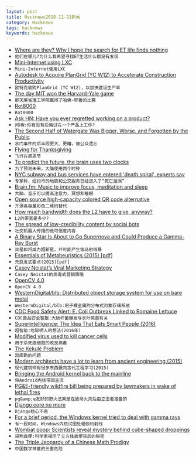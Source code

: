 ```yaml
---
layout: post
title: Hacknews2018-11-21新闻
category: Hacknews
tags: hacknews
keywords: hacknews
---
```




- [Where are they? Why I hope the search for ET life finds nothing](https://fermatslibrary.com/s/where-are-they-why-i-hope-the-search-for-extraterrestrial-life-finds-nothing)
- `他们在哪儿?为什么我希望寻找ET生活什么都没有发现`
- [Mini-Internet using LXC](https://github.com/flesueur/mi-lxc)
- `Mini-Internet使用LXC`
- [Autodesk to Acquire PlanGrid (YC W12) to Accelerate Construction Productivity](https://adsknews.autodesk.com/pressrelease/autodesk-to-acquire-plangrid)
- `欧特克收购PlanGrid (YC W12)，以加快建设生产率`
- [The day MIT won the Harvard-Yale game](http://www.espn.com/college-football/story/_/id/25276347/best-college-football-prank-harvard-yale-mit-balloon)
- `那天麻省理工学院赢得了哈佛-耶鲁的比赛`
- [Rot8000](http://rot8000.com/Index)
- `Rot8000`
- [Ask HN: Have you ever regretted working on a product?](item?id=18499843)
- `问HN:你有没有后悔过在一个产品上工作?`
- [The Second Half of Watergate Was Bigger, Worse, and Forgotten by the Public](https://longreads.com/2018/11/20/the-second-half-of-watergate-was-bigger-worse-and-forgotten-by-the-public/)
- `水门事件的后半段更大、更糟，被公众遗忘`
- [Flying for Thanksgiving](https://bert.org/2018/11/18/flying-for-thanksgiving/)
- `飞行在感恩节`
- [To predict the future, the brain uses two clocks](https://news.berkeley.edu/2018/11/19/brainclocks/)
- `为了预测未来，大脑使用两个时钟`
- [NYC subway and bus services have entered &#39;death spiral&#39;, experts say](https://www.theguardian.com/us-news/2018/nov/20/new-york-city-subway-bus-death-spiral-mta-fares)
- `专家称，纽约市的地铁和公交服务已经进入了“死亡漩涡”`
- [Brain.fm: Music to improve focus, meditation and sleep](https://brain.fm)
- `大脑。音乐可以提高注意力，冥想和睡眠`
- [Open source high-capacity colored QR code alternative](https://github.com/jabcode/jabcode)
- `开源高容量彩色二维码替代`
- [How much bandwidth does the L2 have to give, anyway?](https://github.com/travisdowns/uarch-bench/wiki/How-much-bandwidth-does-the-L2-have-to-give,-anyway%3F)
- `L2的带宽是多少?`
- [The spread of low-credibility content by social bots](https://www.nature.com/articles/s41467-018-06930-7)
- `社交机器人传播的低可信度内容`
- [A Binary Star Is About to Go Supernova and Could Produce a Gamma-Ray Burst](https://www.sciencealert.com/this-jaw-dropping-binary-star-is-about-to-go-supernova-and-it-shouldn-t-even-be-here)
- `双星即将成为超新星，并可能产生伽马射线暴`
- [Essentials of Metaheuristics (2015) [pdf]](https://cs.gmu.edu/~sean/book/metaheuristics/Essentials.pdf)
- `元启发式要点(2015)[pdf]`
- [Casey Neistat’s Viral Marketing Strategy](https://medium.com/the-set-list/viral-marketing-77aa2fc94b95)
- `Casey Neistat的病毒式营销策略`
- [OpenCV 4.0](https://opencv.org/opencv-4-0-0.html)
- `OpenCV 4.0`
- [WesternDigital/blb: Distributed object storage system for use on bare metal](https://github.com/westerndigitalcorporation/blb)
- `WesternDigital/blb:用于裸金属的分布式对象存储系统`
- [CDC Food Safety Alert: E. Coli Outbreak Linked to Romaine Lettuce](https://www.cdc.gov/media/releases/2018/s1120-ecoli-romain-lettuce.html)
- `CDC食品安全警报:大肠杆菌爆发与长叶莴苣有关`
- [Superintelligence: The Idea That Eats Smart People (2016)](http://idlewords.com/talks/superintelligence.htm)
- `超智能:吃聪明人的想法(2016年)`
- [Modified virus used to kill cancer cells](http://www.ox.ac.uk/news/2018-11-20-modified-virus-used-kill-cancer-cells)
- `用于杀死癌细胞的改良病毒`
- [The Kekulé Problem](http://nautil.us/issue/47/consciousness/the-kekul-problem)
- `凯库勒的问题`
- [Modern architects have a lot to learn from ancient engineering (2015)](http://nautil.us/issue/24/error/why-we-should-let-the-pantheon-crack)
- `现代建筑师有很多东西要向古代工程学习(2015)`
- [Bringing the Android kernel back to the mainline](https://lwn.net/SubscriberLink/771974/ade4e5fb18058302/)
- `将Android内核带回主流`
- [PG&amp;E-friendly wildfire bill being prepared by lawmakers in wake of lethal fires](https://www.mercurynews.com/2018/11/20/pge-friendly-wildfire-bill-being-eyed-by-state-lawmakers-in-wake-of-lethal-butte-county-inferno/)
- `pg&amp;e友好的野火法案是在致命火灾后由立法者准备的`
- [Django core no more](https://www.b-list.org/weblog/2018/nov/20/core/)
- `Django核心不再`
- [For a brief period, the Windows kernel tried to deal with gamma rays](https://blogs.msdn.microsoft.com/oldnewthing/20181120-00/?p=100275)
- `有一段时间，Windows内核试图处理伽玛射线`
- [Wombat poop: Scientists reveal mystery behind cube-shaped droppings](https://www.bbc.com/news/world-australia-46258616)
- `袋熊粪便:科学家揭示了立方体粪便背后的秘密`
- [The Triple Jeopardy of a Chinese Math Prodigy](https://www.bloomberg.com/news/features/2018-11-19/the-triple-jeopardy-of-ke-xu-a-chinese-hedge-fund-quant)
- `中国数学神童的三重危险`

